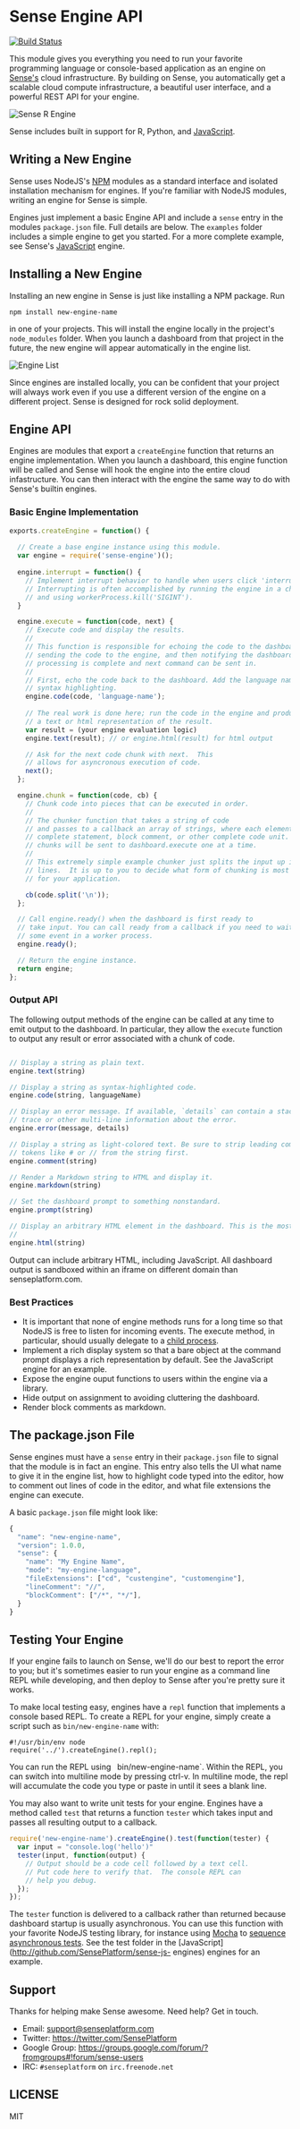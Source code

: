 # Sense Engine API

[![Build Status](https://travis-ci.org/SensePlatform/sense-engine.png)](https://travis-ci.org/SensePlatform/sense-engine)

This module gives you everything you need to run your favorite
programming language or console-based  application as an engine on
[Sense's](https://senseplatform.com) cloud infrastructure.  By
building on Sense, you automatically get a scalable cloud compute
infrastructure, a beautiful user interface,  and a powerful REST API
for your engine.

![Sense R Engine](https://s3.amazonaws.com/sense-files/rscreenshot.png)

Sense includes built in support for R, Python, and [JavaScript](https://github.com/SensePlatform/sense-js-engine).

## Writing a New Engine

Sense uses NodeJS's [NPM](https://npmjs.org/) modules as a
standard interface and isolated installation mechanism for engines.  If you're
familiar with NodeJS modules, writing an engine for Sense is simple.

Engines just implement a basic Engine API and include a `sense` entry in the
modules `package.json` file. Full details are below.  The `examples` folder includes a simple
engine to get you started. For a more complete example, see Sense's
[JavaScript](http://github.com/SensePlatform/sense-js-engine) engine.

## Installing a New Engine

Installing an new engine in Sense is just like installing a NPM package. Run

```
npm install new-engine-name
```

in one of your projects. This will install the engine locally in the project's `node_modules`
folder. When you launch a dashboard from that project in the future, the new engine 
will appear automatically in the engine list.

![Engine List](https://sense.global.ssl.fastly.net/assets/c48e701f-screenshot-new.png)

Since engines are installed locally, you can be confident that your project will always
work even if you use a different version of the engine on a different project.  Sense
is designed for rock solid deployment.

## Engine API

Engines are modules that export a `createEngine` function that returns an engine
implementation.  When you launch a dashboard, this engine function will be called
and Sense will hook the engine into the entire cloud infastructure.  You can then
interact with the engine the same way to do with Sense's builtin engines.

### Basic Engine Implementation

```javascript
exports.createEngine = function() {
  
  // Create a base engine instance using this module.
  var engine = require('sense-engine')();
 
  engine.interrupt = function() {
    // Implement interrupt behavior to handle when users click 'interrupt'.
    // Interrupting is often accomplished by running the engine in a child process 
    // and using workerProcess.kill('SIGINT').
  }

  engine.execute = function(code, next) {
    // Execute code and display the results.
    //
    // This function is responsible for echoing the code to the dashboard,
    // sending the code to the engine, and then notifying the dashboard when
    // processing is complete and next command can be sent in.
    //
    // First, echo the code back to the dashboard. Add the language name for 
    // syntax highlighting.
    engine.code(code, 'language-name');
    
    // The real work is done here; run the code in the engine and produce
    // a text or html representation of the result.
    var result = (your engine evaluation logic)
    engine.text(result); // or engine.html(result) for html output

    // Ask for the next code chunk with next.  This
    // allows for asyncronous execution of code.
    next();
  };

  engine.chunk = function(code, cb) {
    // Chunk code into pieces that can be executed in order.
    //
    // The chunker function that takes a string of code
    // and passes to a callback an array of strings, where each element is a 
    // complete statement, block comment, or other complete code unit. These 
    // chunks will be sent to dashboard.execute one at a time.
    //
    // This extremely simple example chunker just splits the input up into 
    // lines.  It is up to you to decide what form of chunking is most appropriate
    // for your application.

    cb(code.split('\n'));
  };

  // Call engine.ready() when the dashboard is first ready to 
  // take input. You can call ready from a callback if you need to wait for
  // some event in a worker process.
  engine.ready();

  // Return the engine instance.
  return engine;
};
```

### Output API

The following output methods of the engine can be called at any time
to emit output to the dashboard. In particular, they allow the
`execute` function to output any result or error associated with a
chunk of code.

```javascript

// Display a string as plain text.
engine.text(string)

// Display a string as syntax-highlighted code.
engine.code(string, languageName)

// Display an error message. If available, `details` can contain a stack 
// trace or other multi-line information about the error.
engine.error(message, details)

// Display a string as light-colored text. Be sure to strip leading comment
// tokens like # or // from the string first.
engine.comment(string)

// Render a Markdown string to HTML and display it.
engine.markdown(string)

// Set the dashboard prompt to something nonstandard.
engine.prompt(string)

// Display an arbitrary HTML element in the dashboard. This is the most flexible.
// 
engine.html(string)
```

Output can include arbitrary HTML, including JavaScript.  All dashboard output is 
sandboxed within an iframe on different domain than senseplatform.com.

### Best Practices

* It is important that none of engine methods runs for a long time so
  that NodeJS is free to listen for incoming events. The execute
  method, in particular, should usually delegate to a [child process](http://nodejs.org/api/child_process.html).
* Implement a rich display system so that a bare object at the command prompt
  displays a rich representation by default.  See the JavaScript engine for an example.
* Expose the engine ouput functions to users within the engine via a library.
* Hide output on assignment to avoiding cluttering the dashboard.
* Render block comments as markdown.


## The package.json File

Sense engines must have a `sense` entry in their `package.json` file to signal that
the module is in fact an engine.  This entry also tells the UI what name to give it
in the engine list, how to highlight code typed into the editor, how to comment out lines of
code in the editor, and what file extensions the engine can execute.

A basic `package.json` file might look like:

```JavaScript
{
  "name": "new-engine-name",
  "version": 1.0.0,
  "sense": {
    "name": "My Engine Name",
    "mode": "my-engine-language",
    "fileExtensions": ["cd", "custengine", "customengine"],
    "lineComment": "//",
    "blockComment": ["/*", "*/"],
  }
}
```

## Testing Your Engine

If your engine fails to launch on Sense, we'll do our best
to report the error to you; but it's sometimes easier to run your engine as
a command line REPL while developing, and then
deploy to Sense after you're pretty sure it works.

To make local testing easy, engines have a `repl` function that implements a console
based REPL.  To create a REPL for your engine, simply create a script such as 
`bin/new-engine-name` with:

```
#!/usr/bin/env node
require('../').createEngine().repl();
```

You can run the REPL using ` `bin/new-engine-name`.  Within the REPL, you can switch 
into multiline mode by pressing ctrl-v. In multiline mode, the repl will accumulate 
the code you type or paste in until it sees a blank line.

You may also want to write unit tests for your engine.  Engines have a method called 
`test` that returns a function `tester` which takes input and passes all
resulting output to a callback.

```javascript
require('new-engine-name').createEngine().test(function(tester) {
  var input = "console.log('hello')"
  tester(input, function(output) {
    // Output should be a code cell followed by a text cell. 
    // Put code here to verify that.  The console REPL can
    // help you debug.
  });
});
```

The `tester` function is delivered to a callback rather than returned
because dashboard startup is usually asynchronous. You can use this function with your
favorite NodeJS testing library, for instance using [Mocha](http://visionmedia.github.io/mocha/)
 to [sequence asynchronous tests](http://visionmedia.github.io/mocha/#asynchronous-code). See the
test folder in the [JavaScript](http://github.com/SensePlatform/sense-js-
engines) engines for an example.

## Support

Thanks for helping make Sense awesome.  Need help?  Get in touch.

* Email: support@senseplatform.com
* Twitter: https://twitter.com/SensePlatform
* Google Group: https://groups.google.com/forum/?fromgroups#!forum/sense-users
* IRC: `#senseplatform` on `irc.freenode.net`

## LICENSE

MIT